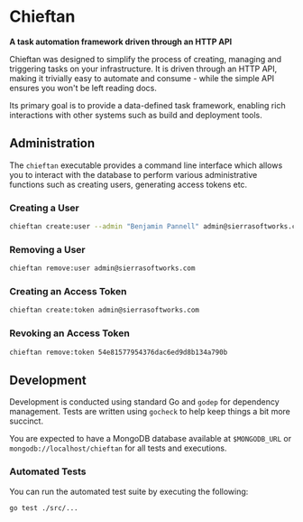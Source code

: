 # Chieftan
**A task automation framework driven through an HTTP API**

Chieftan was designed to simplify the process of creating, managing and triggering tasks
on your infrastructure. It is driven through an HTTP API, making it trivially easy to
automate and consume - while the simple API ensures you won't be left reading docs.

Its primary goal is to provide a data-defined task framework, enabling rich interactions
with other systems such as build and deployment tools.

## Administration
The `chieftan` executable provides a command line interface which allows you to interact
with the database to perform various administrative functions such as creating users,
generating access tokens etc.

### Creating a User

```sh
chieftan create:user --admin "Benjamin Pannell" admin@sierrasoftworks.com
```

### Removing a User

```sh
chieftan remove:user admin@sierrasoftworks.com
```

### Creating an Access Token

```sh
chieftan create:token admin@sierrasoftworks.com
```

### Revoking an Access Token

```sh
chieftan remove:token 54e81577954376dac6ed9d8b134a790b
```

## Development
Development is conducted using standard Go and `godep` for dependency management. Tests
are written using `gocheck` to help keep things a bit more succinct.

You are expected to have a MongoDB database available at `$MONGODB_URL` or
`mongodb://localhost/chieftan` for all tests and executions.

### Automated Tests
You can run the automated test suite by executing the following:

```sh
go test ./src/...
```
